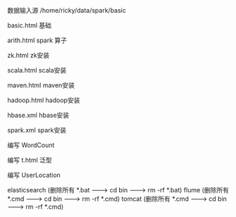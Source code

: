 数据输入源 /home/ricky/data/spark/basic

basic.html  基础

arith.html spark 算子

zk.html    zk安装

scala.html scala安装

maven.html maven安装

hadoop.html hadoop安装

hbase.xml hbase安装

spark.xml spark安装

编写 WordCount

编写 t.html 泛型

编写 UserLocation


elasticsearch (删除所有 *.bat ---> cd bin ---> rm -rf *.bat)
flume (删除所有 *.cmd ---> cd bin ---> rm -rf *.cmd)
tomcat (删除所有 *.cmd ---> cd bin ---> rm -rf *.cmd)